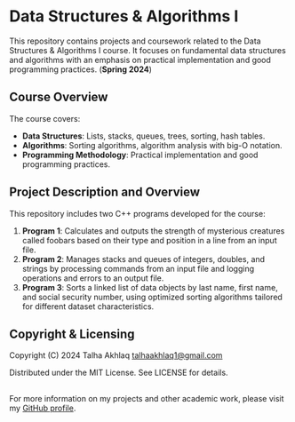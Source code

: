 # Data Structures & Algorithms I

This repository contains projects and coursework related to the Data Structures & Algorithms I course. It focuses on fundamental data structures and algorithms with an emphasis on practical implementation and good programming practices. (**Spring 2024**)

## Course Overview

The course covers:

- **Data Structures**: Lists, stacks, queues, trees, sorting, hash tables.
- **Algorithms**: Sorting algorithms, algorithm analysis with big-O notation.
- **Programming Methodology**: Practical implementation and good programming practices.

## Project Description and Overview

This repository includes two C++ programs developed for the course:

1. **Program 1**: Calculates and outputs the strength of mysterious creatures called foobars based on their type and position in a line from an input file.
2. **Program 2**: Manages stacks and queues of integers, doubles, and strings by processing commands from an input file and logging operations and errors to an output file.
3. **Program 3**: Sorts a linked list of data objects by last name, first name, and social security number, using optimized sorting algorithms tailored for different dataset characteristics.

## Copyright & Licensing

Copyright (C) 2024 Talha Akhlaq <talhaakhlaq1@gmail.com>

Distributed under the MIT License. See LICENSE for details.
##

For more information on my projects and other academic work, please visit my [GitHub profile](https://github.com/TalhaAkhlaq).
